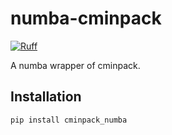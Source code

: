 # numba-cminpack

[![Ruff](https://img.shields.io/endpoint?url=https://raw.githubusercontent.com/astral-sh/ruff/main/assets/badge/v2.json)](https://github.com/astral-sh/ruff)

A numba wrapper of cminpack.

## Installation

```shell
pip install cminpack_numba
```
